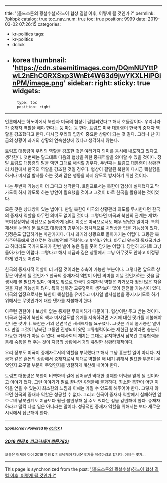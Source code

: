 
---
title: '(올드스톤의 횡설수설)하노이 협상 결렬 이후, 어떻게 될 것인가 ?'
permlink: 7pkbpk
catalog: true
toc_nav_num: true
toc: true
position: 9999
date: 2019-03-02 07:26:15
categories:
- kr-politics
tags:
- kr-politics
- dclick
- korea
thumbnail: 'https://cdn.steemitimages.com/DQmNUYttPwL2nEhCGRXSxp3WnEt4W63d9jwYKXLHiPGinPM/image.png'
sidebar:
    right:
        sticky: true
widgets:
    -
        type: toc
        position: right
---


언론에서는 하노이에서 북한과 미국의 협상이 결렬되었다고 해서 호들갑이다. 우리나라가 중재자 역할을 해야 한다는 둥 마는 둥 한다. 트럼프 미국 대통령이 한국의 중재자 역할을 강조했다고 한다. 다시금 우리의 입장이 중요한 상황이 되는 것 같다. 그러나 난 지금의 상황이 과거의 상황의 연속선상에 있다고 생각하지 않는다. 

트럼프 대통령이 우리의 역할을 강조한 것은 여러가지 의미를 동시에 내포하고 있다고 생각한다. 
첫번째는 말그대로 다음의 협상을 위한 중재역할을 의미할 수 있을 것이다. 정말 트럼프 대통령의 말을 액면 그대로 해석할 경우다. 
두번째는 트럼프 대통령이 상황관리 차원에서 한국의 역할을 강조한 것일 경우다. 협상이 결렬된 북한이 다시금 핵실험을 하거나 미시일 발사를 하는 것과 같은 행동을 하지 않도록 방지하기 위한 것이다. 

나는 두번째 가능성이 더 크다고 생각한다. 트럼프로서는 북한이 협상에 실패했다고 막가도록 하지 않도록 하는 방안이 필요했을 것이고 그것이 바로 한국을 활용하는 것이었다. 

모든 것은 상대방이 있는 법이다. 만일 북한이 미국의 상황관리 의도를 무시한다면 한국의 중재자 역할을 아무런 의미도 없어질 것이다. 그렇다면 미국과 북한의 관계는 제1차 북미정상회담 이전으로 돌아가게 된다. 이것은 미국으로서도 매우 답답한 일이다. 특히 재선을 눈앞에 둔 트럼프 대통령의 경우에는 정치적으로 치명상을 입을 가능성이 있다. 김정은도 답답하기는 마찬가지다. 다시 과거의 상황으로 돌아가기는 어렵다. 그동안 북한주민들에게 앞으로는 경제발전에 주력한다고 밝힌바 있다. 아무리 왕조적 독재국가라고 하더라도 국가지도자가 한번 뱉어 놓은 말을 줏어 담기는 어렵다. 당연히 과거로 그냥 돌아가기는 어렵다. 그렇다고 해서 지금과 같은 상황에서 그냥 아무것도 안하고 어정쩡하게 있기도 어렵다. 

한국의 중재자적 역할이 더 커질 것이라는 추측이 가능한 부분이다. 그렇다면 앞으로 상황은 어떻게 될 것인가 ? 한국의 중재자적 역할이 어떤 의미를 지닐 것인가하는 것을 잘 생각해 볼 필요가 있다. 아마도 앞으로 한국의 중재자적 역할은 과거보다 훨씬 많은 자율권을 지닐 가능성이 많다. 특히 남북간 교류협력이 생각보다 많이 진전할 가능성이 있다. 미국의 입장으로서는 북한이 핵실험을 유예하고 미사일 발사실험을 중지시키도록 하기위해서는 무엇인가에 대한 댓가를 지불해야 한다. 

아무런 권한이나 보상이 없는 중재란 무의미하기 때문이다. 협상이란 주고 받는 것이다. 미국과 한국이 북한의 핵과 미사일도발 유예를 지속하려면 거기에 대한 댓가를 지불해야 한다는 것이다. 북한은 거의 전면적인 재제해제를 요구했다. 그것은 거의 불가능한 일이다. 만일 그것이 남북간 그동안 진행되어 왔던 교류협력이라는 제한된 분야라면 충분히 가능한 거래가 아닐 수 없다. 국제사회의 재제는 그대로 유지하면서 남북간 교류협력을 통해 숨통을 터 주는 것이 지금의 상황에서 거의 유일한 상황타개책이다. 

우리 정부도 미국이 중재자로서의 역할을 부탁했다고 해서 그냥 흥분할 일이 아니다. 지금과 같은 혼돈의 상황에서 중재자로서 제대로 역할을 해 내기 위해서 필요한 부분이 무엇인지 요구할 부분이 무엇인지를 냉철하게 계산해 내어야 한다. 

트럼프 대통령은 북한이 비핵화의 길에 접어들면 막대한 경제한 이익을 얻게 될 것이라고 이야기 했다. 그런 이야기가 말로 끝나면 공염불에 불과하다. 최소한 북한이 어떤 이익을 얻을 수 있는지 최소한의 느낌과 이해는 가질 수 있도록 해주어야 한다. 그렇지 않으면 한국의 중재자 역할은 성공할 수 없다. 그리고 한국이 중재자 역할에서 실패하면 앞으로의 남북관계도 지금보다 훨씬 불안정해 질 수도 있다는 점을 감안해야 한다. 중재자 하라고 덜컥 나설 일은 아니라는 말이다. 성공적인 중재자 역할을 위해서는 보다 새로운 시각에서 접근해야 한다.

---

#####  <sub> **Sponsored ( Powered by [dclick](https://www.dclick.io) )** </sub>
##### [2019 캠핑 & 피크닉페어 방문기(2)](https://api.dclick.io/v1/c?x=eyJhbGciOiJIUzI1NiIsInR5cCI6IkpXVCJ9.eyJjIjoib2xkc3RvbmUiLCJzIjoiN3BrYnBrIiwiYSI6WyJ0LTE1MTUiXSwidXJsIjoiaHR0cHM6Ly9zdGVlbWl0LmNvbS90cmlwc3RlZW0vQGplZWh1bi90dDIwMTkwMzAydDAyNDE1MzczNnoiLCJpYXQiOjE1NTE1MTE2NTMsImV4cCI6MTg2Njg3MTY1M30.itsvlhuT8xf-g_AX1jUmTiJ8y7ek1Nmd98JKusL5_x4)
<sup>오늘은 어제에 이어 2019 캠핑 & 피크닉페어 다녀온 후기를 작성하려고 합니다. 어제는 몇가...</sup>
</center>

- - -

This page is synchronized from the post: ['(올드스톤의 횡설수설)하노이 협상 결렬 이후, 어떻게 될 것인가 ?'](https://steemit.com/@oldstone/7pkbpk)
